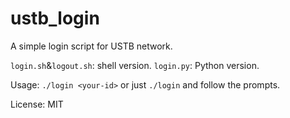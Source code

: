 # ustb_login

A simple login script for USTB network.

`login.sh`&`logout.sh`: shell version.
`login.py`: Python version.

Usage: `./login <your-id>` or just `./login` and follow the prompts.

License: MIT 
